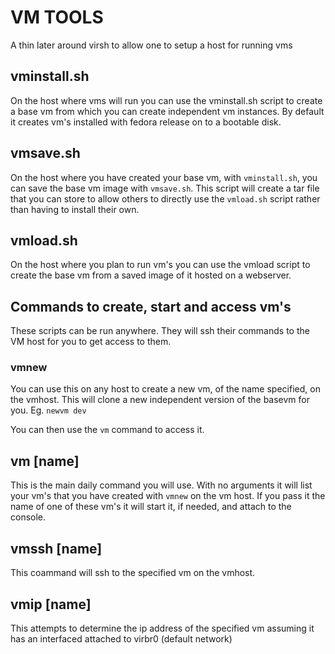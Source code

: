 # VM TOOLS

A thin later around virsh to allow one to setup a host for running vms

## vminstall.sh

On the host where vms will run you can use the vminstall.sh script to create a base vm from which you can create independent
vm instances.  By default it creates vm's installed with fedora release on to a bootable disk.

## vmsave.sh

On the host where you have created your base vm, with `vminstall.sh`, you can save the base vm image with `vmsave.sh`. This script will
create a tar file that you can store to allow others to directly use the `vmload.sh` script rather than having to install their own.

## vmload.sh

On the host where you plan to run vm's you can use the vmload script to create the base vm from a saved image of it hosted on a webserver.

## Commands to create, start and access vm's

These scripts can be run anywhere.  They will ssh their commands to the VM host for you to get access to them.

### vmnew <name>

You can use this on any host to create a new vm, of the name specified, on the vmhost.  This will clone a new independent version of the basevm for you. Eg. `newvm dev`

You can then use the `vm` command to access it.

## vm [name]

This is the main daily command you will use.  With no arguments it will list your vm's that you have created with `vmnew` on the vm host.  If you pass it the name of one of these vm's it will start it, if needed, and attach to the console.

## vmssh [name]

This coammand will ssh to the specified vm on the vmhost.

## vmip [name]

This attempts to determine the ip address of the specified vm assuming it has an interfaced attached to virbr0 (default network)

